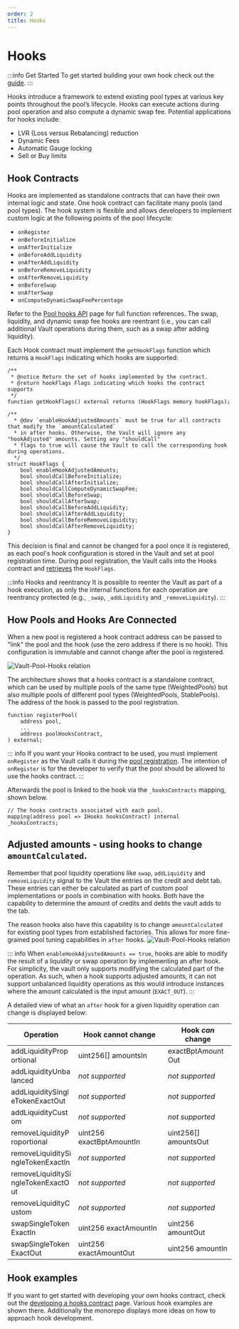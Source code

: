 ```yaml
---
order: 2
title: Hooks
---
```

# Hooks

:::info Get Started
To get started building your own hook check out the [guide](../../build-a-custom-amm/build-an-amm/extend-existing-pool-type-using-hooks.md).
:::

Hooks introduce a framework to extend existing pool types at various key points throughout the pool’s lifecycle. Hooks can execute actions during pool operation and also compute a dynamic swap fee. Potential applications for hooks include:
- LVR (Loss versus Rebalancing) reduction 
- Dynamic Fees
- Automatic Gauge locking
- Sell or Buy limits

## Hook Contracts

Hooks are implemented as standalone contracts that can have their own internal logic and state. One hook contract can facilitate many pools (and pool types). The hook system is flexible and allows developers to implement custom logic at the following points of the pool lifecycle:

- `onRegister`
- `onBeforeInitialize`
- `onAfterInitialize`
- `onBeforeAddLiquidity`
- `onAfterAddLiquidity`
- `onBeforeRemoveLiquidity`
- `onAfterRemoveLiquidity`
- `onBeforeSwap`
- `onAfterSwap`
- `onComputeDynamicSwapFeePercentage`

Refer to the [Pool hooks API](/developer-reference/contracts/hooks-api.html) page for full function references. The swap, liquidity, and dynamic swap fee hooks are reentrant (i.e., you can call additional Vault operations during them, such as a swap after adding liquidity).

Each Hook contract must implement the `getHookFlags` function which returns a `HookFlags` indicating which hooks are supported:
```solidity
/**
 * @notice Return the set of hooks implemented by the contract.
 * @return hookFlags Flags indicating which hooks the contract supports
 */
function getHookFlags() external returns (HookFlags memory hookFlags);
```

```solidity
/**
  * @dev `enableHookAdjustedAmounts` must be true for all contracts that modify the `amountCalculated`
  * in after hooks. Otherwise, the Vault will ignore any "hookAdjusted" amounts. Setting any "shouldCall"
  * flags to true will cause the Vault to call the corresponding hook during operations.
  */
struct HookFlags {
    bool enableHookAdjustedAmounts;
    bool shouldCallBeforeInitialize;
    bool shouldCallAfterInitialize;
    bool shouldCallComputeDynamicSwapFee;
    bool shouldCallBeforeSwap;
    bool shouldCallAfterSwap;
    bool shouldCallBeforeAddLiquidity;
    bool shouldCallAfterAddLiquidity;
    bool shouldCallBeforeRemoveLiquidity;
    bool shouldCallAfterRemoveLiquidity;
}
```
This decision is final and cannot be changed for a pool once it is registered, as each pool's hook configuration is stored in the Vault and set at pool registration time. During pool registration, the Vault calls into the Hooks contract and [retrieves](https://github.com/balancer/balancer-v3-monorepo/blob/main/pkg/vault/contracts/VaultExtension.sol#L569-L573) the `HookFlags`. 

:::info Hooks and reentrancy
It is possible to reenter the Vault as part of a hook execution, as only the internal functions for each operation are reentrancy protected (e.g., `_swap`, `_addLiquidity` and `_removeLiquidity`).
:::

## How Pools and Hooks Are Connected

When a new pool is registered a hook contract address can be passed to "link" the pool and the hook (use the zero address if there is no hook). This configuration is immutable and cannot change after the pool is registered.

![Vault-Pool-Hooks relation](/images/hooks.png)

The architecture shows that a hooks contract is a standalone contract, which can be used by multiple pools of the same type (WeightedPools) but also multiple pools of different pool types (WeightedPools, StablePools). The address of the hook is passed to the pool registration.

```solidity
function registerPool(
    address pool,
    ...
    address poolHooksContract,
) external;
```

::: info
If you want your Hooks contract to be used, you must implement `onRegister` as the Vault calls it during the [pool registration](https://github.com/balancer/balancer-v3-monorepo/blob/main/pkg/vault/contracts/VaultExtension.sol#L144-L166). The intention of `onRegister` is for the developer to verify that the pool should be allowed to use the hooks contract.
:::

Afterwards the pool is linked to the hook via the `_hooksContracts` mapping, shown below.

```solidity
// The hooks contracts associated with each pool.
mapping(address pool => IHooks hooksContract) internal _hooksContracts;
```


## Adjusted amounts - using hooks to change `amountCalculated`.

Remember that pool liquidity operations like `swap`, `addLiquidity` and `removeLiquidity` signal to the Vault the entries on the credit and debt tab. These entries can either be calculated as part of custom pool implementations or pools in combination with hooks. Both have the capability to determine the amount of credits and debts the vault adds to the tab.

The reason hooks also have this capability is to change `amountCalculated` for existing pool types from established factories. This allows for more fine-grained pool tuning capabilities in `after` hooks. 
![Vault-Pool-Hooks relation](/images/hook-delta.png)


::: info
When `enableHookAdjustedAmounts == true`, hooks are able to modify the result of a liquidity or swap
operation by implementing an after hook. For simplicity, the vault only supports modifying the
calculated part of the operation. As such, when a hook supports adjusted amounts, it can not support
unbalanced liquidity operations as this would introduce instances where the amount calculated is the
input amount (`EXACT_OUT`).
:::

A detailed view of what an `after` hook for a given liquidity operation can change is displayed below:

| Operation                            | Hook cannot change       | Hook _can_ change     |
| --------                             |    -------               |  -------            |
| addLiquidityProportional             | uint256[] amountsIn      | exactBptAmountOut   |
| addLiquidityUnbalanced               | *not supported*          | *not supported*     |
| addLiquiditySingleTokenExactOut      | *not supported*          | *not supported*     |
| addLiquidityCustom                   | *not supported*          | *not supported*     |
| removeLiquidityProportional          | uint256 exactBptAmountIn | uint256[] amountsOut|
| removeLiquiditySingleTokenExactIn    | *not supported*          | *not supported*     |
| removeLiquiditySingleTokenExactOut   | *not supported*          | *not supported*     |
| removeLiquidityCustom                | *not supported*          | *not supported*     |
| swapSingleTokenExactIn               | uint256 exactAmountIn    | uint256 amountOut   |
| swapSingleTokenExactOut              | uint256 exactAmountOut   | uint256 amountIn    |


## Hook examples
If you want to get started with developing your own hooks contract, check out the [developing a hooks contract](/build-a-custom-amm/build-an-amm/extend-existing-pool-type-using-hooks.html) page. Various hook examples are shown there. Additionally the monorepo displays more ideas on how to approach hook development.


<style scoped>
table {
    display: table;
    width: 100%;
}
table th:first-of-type, td:first-of-type {
    width: 30%;
}
table th:nth-of-type(2) {
    width: 40%;
}
td {
    max-width: 0;
    overflow: hidden;
}
</style>